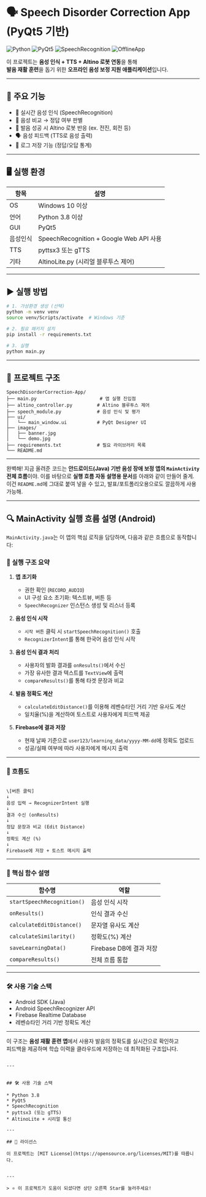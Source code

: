 # 🗣️ Speech Disorder Correction App (PyQt5 기반)

![Python](https://img.shields.io/badge/Python-3776AB?style=flat&logo=python&logoColor=white)
![PyQt5](https://img.shields.io/badge/PyQt5-41CD52?style=flat&logo=qt&logoColor=white)
![SpeechRecognition](https://img.shields.io/badge/Speech_Recognition-FFAA00?style=flat)
![OfflineApp](https://img.shields.io/badge/Offline-Application-green)

이 프로젝트는 **음성 인식 + TTS + Altino 로봇 연동**을 통해  
**발음 재활 훈련**을 돕기 위한 **오프라인 음성 보정 지원 애플리케이션**입니다.

---

## 🎯 주요 기능

- 🎤 실시간 음성 인식 (SpeechRecognition)
- 🧠 음성 비교 → 정답 여부 판별
- 🤖 발음 성공 시 Altino 로봇 반응 (ex. 전진, 회전 등)
- 🗣️ 음성 피드백 (TTS로 음성 출력)
- 💾 로그 저장 기능 (정답/오답 통계)

---

## 🖥️ 실행 환경

| 항목       | 설명                                      |
|------------|-------------------------------------------|
| OS         | Windows 10 이상                           |
| 언어       | Python 3.8 이상                           |
| GUI        | PyQt5                                     |
| 음성인식   | SpeechRecognition + Google Web API 사용   |
| TTS        | pyttsx3 또는 gTTS                         |
| 기타       | AltinoLite.py (시리얼 블루투스 제어)     |

---

## ▶️ 실행 방법

```bash
# 1. 가상환경 생성 (선택)
python -m venv venv
source venv/Scripts/activate  # Windows 기준

# 2. 필요 패키지 설치
pip install -r requirements.txt

# 3. 실행
python main.py
````

---

## 📁 프로젝트 구조

```
SpeechDisorderCorrection-App/
├── main.py                       # 앱 실행 진입점
├── altino_controller.py         # Altino 블루투스 제어
├── speech_module.py             # 음성 인식 및 평가
├── ui/
│   └── main_window.ui           # PyQt Designer UI
├── images/
│   ├── banner.jpg
│   └── demo.jpg
├── requirements.txt             # 필요 라이브러리 목록
└── README.md
```

---
완벽해! 지금 올려준 코드는 **안드로이드(Java) 기반 음성 장애 보정 앱의 `MainActivity` 전체 흐름**이야.
이를 바탕으로 **실행 흐름 자동 설명용 문서**를 아래와 같이 만들어 줄게.
이건 `README.md`에 그대로 붙여 넣을 수 있고, 발표/포트폴리오용으로도 깔끔하게 사용 가능해.

---

## 🔍 MainActivity 실행 흐름 설명 (Android)

`MainActivity.java`는 이 앱의 핵심 로직을 담당하며, 다음과 같은 흐름으로 동작합니다:

### 📌 실행 구조 요약

1. **앱 초기화**
   - 권한 확인 (`RECORD_AUDIO`)
   - UI 구성 요소 초기화: 텍스트뷰, 버튼 등
   - `SpeechRecognizer` 인스턴스 생성 및 리스너 등록

2. **음성 인식 시작**
   - `시작 버튼` 클릭 시 `startSpeechRecognition()` 호출
   - `RecognizerIntent`를 통해 한국어 음성 인식 시작

3. **음성 인식 결과 처리**
   - 사용자의 발화 결과를 `onResults()`에서 수신
   - 가장 유사한 결과 텍스트를 `TextView`에 출력
   - `compareResults()`를 통해 타겟 문장과 비교

4. **발음 정확도 계산**
   - `calculateEditDistance()`를 이용해 레벤슈타인 거리 기반 유사도 계산
   - 일치율(%)을 계산하여 토스트로 사용자에게 피드백 제공

5. **Firebase에 결과 저장**
   - 현재 날짜 기준으로 `user123/learning_data/yyyy-MM-dd`에 정확도 업로드
   - 성공/실패 여부에 따라 사용자에게 메시지 출력

---

### 🧠 흐름도

```

\[버튼 클릭]
↓
음성 입력 → RecognizerIntent 실행
↓
결과 수신 (onResults)
↓
정답 문장과 비교 (Edit Distance)
↓
정확도 계산 (%)
↓
Firebase에 저장 + 토스트 메시지 출력

```

---

### 🔧 핵심 함수 설명

| 함수명 | 역할 |
|--------|------|
| `startSpeechRecognition()` | 음성 인식 시작 |
| `onResults()` | 인식 결과 수신 |
| `calculateEditDistance()` | 문자열 유사도 계산 |
| `calculateSimilarity()` | 정확도(%) 계산 |
| `saveLearningData()` | Firebase DB에 결과 저장 |
| `compareResults()` | 전체 흐름 통합 |

---

### 🛠 사용 기술 스택

- Android SDK (Java)
- Android SpeechRecognizer API
- Firebase Realtime Database
- 레벤슈타인 거리 기반 정확도 계산

---

이 구조는 **음성 재활 훈련 앱**에서 사용자 발음의 정확도를 실시간으로 확인하고  
피드백을 제공하며 학습 이력을 클라우드에 저장하는 데 최적화된 구조입니다.
```

---


## 🛠 사용 기술 스택

* Python 3.8
* PyQt5
* SpeechRecognition
* pyttsx3 (또는 gTTS)
* AltinoLite + 시리얼 통신

---

## 📜 라이선스

이 프로젝트는 [MIT License](https://opensource.org/licenses/MIT)를 따릅니다.


---

> ⭐️ 이 프로젝트가 도움이 되셨다면 상단 오른쪽 Star를 눌러주세요!
